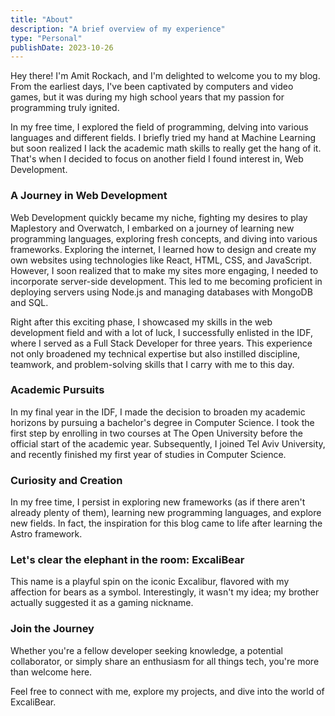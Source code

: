 ```yaml
---
title: "About"
description: "A brief overview of my experience"
type: "Personal"
publishDate: 2023-10-26
---
```


Hey there! I'm Amit Rockach, and I'm delighted to welcome you to my blog. From the earliest days, I've been captivated by computers and video games, but it was during my high school years that my passion for programming truly ignited.

In my free time, I explored the field of programming, delving into various languages and different fields. I briefly tried my hand at Machine Learning but soon realized I lack the academic math skills to really get the hang of it. That's when I decided to focus on another field I found interest in, Web Development.

### A Journey in Web Development

Web Development quickly became my niche, fighting my desires to play Maplestory and Overwatch, I embarked on a journey of learning new programming languages, exploring fresh concepts, and diving into various frameworks. Exploring the internet, I learned how to design and create my own websites using technologies like React, HTML, CSS, and JavaScript. However, I soon realized that to make my sites more engaging, I needed to incorporate server-side development. This led to me becoming proficient in deploying servers using Node.js and managing databases with MongoDB and SQL.

Right after this exciting phase, I showcased my skills in the web development field and with a lot of luck, I successfully enlisted in the IDF, where I served as a Full Stack Developer for three years. This experience not only broadened my technical expertise but also instilled discipline, teamwork, and problem-solving skills that I carry with me to this day.

### Academic Pursuits

In my final year in the IDF, I made the decision to broaden my academic horizons by pursuing a bachelor's degree in Computer Science. I took the first step by enrolling in two courses at The Open University before the official start of the academic year. Subsequently, I joined Tel Aviv University, and recently finished my first year of studies in Computer Science.

### Curiosity and Creation

In my free time, I persist in exploring new frameworks (as if there aren't already plenty of them), learning new programming languages, and explore new fields. In fact, the inspiration for this blog came to life after learning the Astro framework.

### Let's clear the elephant in the room: ExcaliBear

This name is a playful spin on the iconic Excalibur, flavored with my affection for bears as a symbol. Interestingly, it wasn't my idea; my brother actually suggested it as a gaming nickname.

### Join the Journey

Whether you're a fellow developer seeking knowledge, a potential collaborator, or simply share an enthusiasm for all things tech, you're more than welcome here.

Feel free to connect with me, explore my projects, and dive into the world of ExcaliBear.
